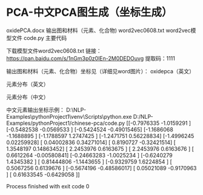# PCA-中文PCA图生成（坐标生成）

oxidePCA.docx        输出图和材料（元素、化合物)
word2vec0608.txt     word2vec模型文件
code.py              主要代码

下载模型文件word2vec0608.txt
链接：https://pan.baidu.com/s/1nGm3p0z0lEn-2M0DEDOuvg 
提取码：1111 





输出图和材料（元素、化合物）坐标见（详细见word图片）：
oxidepca（英文）
 

元素分布（英文）
 
元素分布（中文）
 
中文元素输出坐标示例：
D:\NLP-Examples\pythonProject1\venv\Scripts\python.exe D:/NLP-Examples/pythonProject1/chinese-pca/code.py
[[-0.7976335  -1.0159291 ]
 [-0.5482538  -0.0569533 ]
 [-0.5424524  -0.49015465]
 [-1.1686068  -1.1688895 ]
 [-1.1788597   1.2747425 ]
 [-1.2471751   0.56228834]
 [-1.4996245   0.02259928]
 [ 0.04002836  0.34271014]
 [ 0.8190727  -0.32421514]
 [ 1.3548197   0.14863452]
 [ 2.2453976   0.6163675 ]
 [ 2.2453976   0.6163676 ]
 [ 0.6612264  -0.00580841]
 [-0.24663283 -1.0025234 ]
 [-0.6240279   1.4345382 ]
 [ 0.81444806 -1.1443655 ]
 [-0.9329759   1.6224854 ]
 [ 0.5067256   0.6139676 ]
 [-0.5674196  -0.48586017]
 [ 0.05021089 -0.9170963 ]
 [ 0.61633545 -0.6429058 ]]

Process finished with exit code 0
